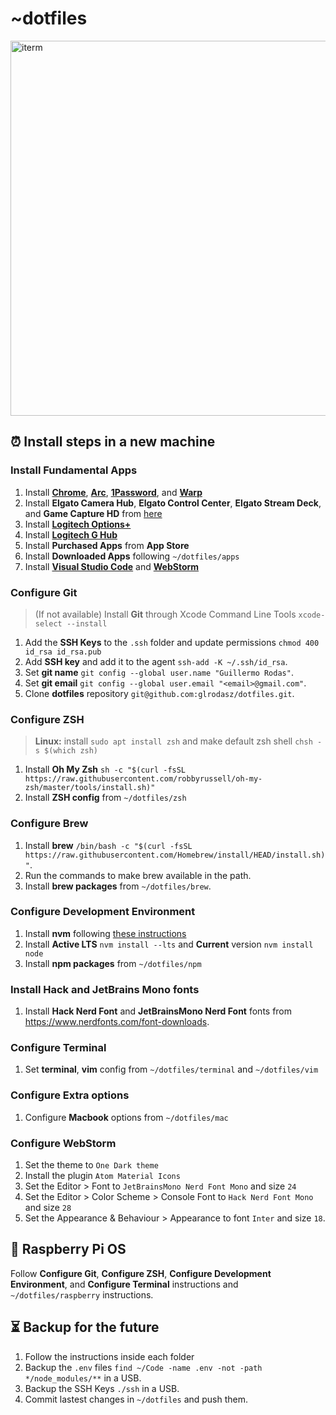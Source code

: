 # ~dotfiles
<img src="iterm.png" alt="iterm" width="600">

## ⏰ Install steps in a new machine

### Install Fundamental Apps
1. Install **[Chrome](https://www.google.com/chrome/)**, **[Arc](https://arc.net/)**, **[1Password](https://1password.com/downloads/mac/)**, and **[Warp](https://www.warp.dev/)**
1. Install **Elgato Camera Hub**, **Elgato Control Center**, **Elgato Stream Deck**, and **Game Capture HD** from [here](https://www.elgato.com/us/en/s/downloads)
1. Install **[Logitech Options+](https://www.logitech.com/en-us/software/logi-options-plus.html)**
1. Install **[Logitech G Hub](https://www.logitechg.com/en-us/innovation/g-hub.html)**
1. Install **Purchased Apps** from **App Store**
1. Install **Downloaded Apps** following `~/dotfiles/apps`
1. Install **[Visual Studio Code](https://code.visualstudio.com/Download)** and **[WebStorm](https://www.jetbrains.com/webstorm/download/#section=mac)**

### Configure Git
> (If not available) Install **Git** through Xcode Command Line Tools `xcode-select --install`
1. Add the **SSH Keys** to the `.ssh` folder and update permissions `chmod 400 id_rsa id_rsa.pub`
1. Add **SSH key** and add it to the agent `ssh-add -K ~/.ssh/id_rsa`.
1. Set **git name** `git config --global user.name "Guillermo Rodas"`.
1. Set **git email** `git config --global user.email "<email>@gmail.com"`.
1. Clone **dotfiles** repository `git@github.com:glrodasz/dotfiles.git`.

### Configure ZSH
> **Linux:** install `sudo apt install zsh` and make default zsh shell `chsh -s $(which zsh)`
1. Install **Oh My Zsh** `sh -c "$(curl -fsSL https://raw.githubusercontent.com/robbyrussell/oh-my-zsh/master/tools/install.sh)"`
1. Install **ZSH config** from `~/dotfiles/zsh`

### Configure Brew
1. Install **brew** `/bin/bash -c "$(curl -fsSL https://raw.githubusercontent.com/Homebrew/install/HEAD/install.sh)"`.
2. Run the commands to make brew available in the path.
1. Install **brew packages** from `~/dotfiles/brew`.

### Configure Development Environment
1. Install **nvm** following [these instructions](https://github.com/nvm-sh/nvm#install--update-script)
1. Install **Active LTS** `nvm install --lts` and **Current** version `nvm install node`
1. Install **npm packages** from `~/dotfiles/npm`

### Install Hack and JetBrains Mono fonts
1. Install **Hack Nerd Font** and **JetBrainsMono Nerd Font** fonts from https://www.nerdfonts.com/font-downloads.

### Configure Terminal
1. Set **terminal**, **vim** config from `~/dotfiles/terminal` and `~/dotfiles/vim`

### Configure Extra options
1. Configure **Macbook** options from `~/dotfiles/mac`

### Configure WebStorm
1. Set the theme to `One Dark theme`
2. Install the plugin `Atom Material Icons`
2. Set the Editor > Font to `JetBrainsMono Nerd Font Mono` and size `24`
3. Set the Editor > Color Scheme > Console Font to `Hack Nerd Font Mono` and size `28`
4. Set the Appearance & Behaviour > Appearance to font `Inter` and size `18`.

## 🍓 Raspberry Pi OS
Follow **Configure Git**, **Configure ZSH**, **Configure Development Environment**, and **Configure Terminal** instructions and `~/dotfiles/raspberry` instructions.

## ⏳ Backup for the future
1. Follow the instructions inside each folder
1. Backup the `.env` files `find ~/Code -name .env -not -path */node_modules/**` in a USB.
1. Backup the SSH Keys `./ssh` in a USB.
1. Commit lastest changes in `~/dotfiles` and push them.
